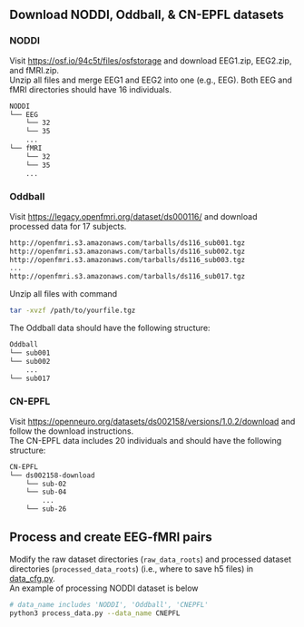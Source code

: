 ## Download NODDI, Oddball, & CN-EPFL datasets
### NODDI
Visit https://osf.io/94c5t/files/osfstorage and download EEG1.zip, EEG2.zip, and fMRI.zip.  
Unzip all files and merge EEG1 and EEG2 into one (e.g., EEG). Both EEG and fMRI directories should have 16 individuals.  
```bash
NODDI
└── EEG
    └── 32
    └── 35
    ...
└── fMRI
    └── 32
    └── 35
    ...
```

### Oddball
Visit https://legacy.openfmri.org/dataset/ds000116/ and download processed data for 17 subjects.
```bash
http://openfmri.s3.amazonaws.com/tarballs/ds116_sub001.tgz
http://openfmri.s3.amazonaws.com/tarballs/ds116_sub002.tgz
http://openfmri.s3.amazonaws.com/tarballs/ds116_sub003.tgz
...
http://openfmri.s3.amazonaws.com/tarballs/ds116_sub017.tgz
```

Unzip all files with command
```bash
tar -xvzf /path/to/yourfile.tgz
```
The Oddball data should have the following structure:
```bash
Oddball
└── sub001
└── sub002
    ...
└── sub017
```

### CN-EPFL
Visit https://openneuro.org/datasets/ds002158/versions/1.0.2/download and follow the download instructions.  
The CN-EPFL data includes 20 individuals and should have the following structure:
```bash
CN-EPFL
└── ds002158-download
    └── sub-02
    └── sub-04
        ...
    └── sub-26
```

## Process and create EEG-fMRI pairs
Modify the raw dataset directories (`raw_data_roots`) and processed dataset directories (`processed_data_roots`) (i.e., where to save h5 files) in [data_cfg.py](../data_cfg.py).  
An example of processing NODDI dataset is below
```bash
# data_name includes 'NODDI', 'Oddball', 'CNEPFL'
python3 process_data.py --data_name CNEPFL
```